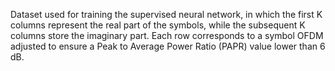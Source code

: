 Dataset used for training the supervised neural network, in which the first K columns represent the real part of the symbols, while the subsequent K columns store the imaginary part. Each row corresponds to a symbol OFDM adjusted to ensure a Peak to Average Power Ratio (PAPR) value lower than 6 dB.
